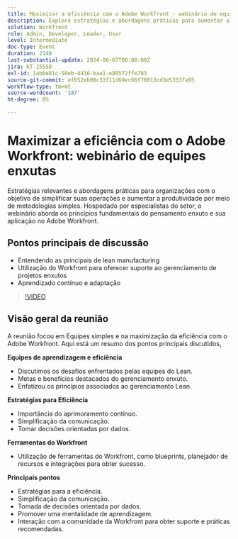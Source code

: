 ```yaml
---
title: Maximizar a eficiência com o Adobe Workfront - webinário de equipes enxutas
description: Explore estratégias e abordagens práticas para aumentar a produtividade e simplificar as operações usando metodologias simples com o Adobe Workfront, apresentadas por especialistas do setor.
solution: Workfront
role: Admin, Developer, Leader, User
level: Intermediate
doc-type: Event
duration: 2148
last-substantial-update: 2024-06-07T00:00:00Z
jira: KT-15558
exl-id: 1ab0e81c-50eb-4416-baa1-e80572ffe783
source-git-commit: ef652eb09c33f11d69ec66f70013cd3e53537a95
workflow-type: tm+mt
source-wordcount: '187'
ht-degree: 0%

---
```


# Maximizar a eficiência com o Adobe Workfront: webinário de equipes enxutas

Estratégias relevantes e abordagens práticas para organizações com o objetivo de simplificar suas operações e aumentar a produtividade por meio de metodologias simples. Hospedado por especialistas do setor, o webinário aborda os princípios fundamentais do pensamento enxuto e sua aplicação no Adobe Workfront.

## Pontos principais de discussão

* Entendendo as principais de lean manufacturing
* Utilização do Workfront para oferecer suporte ao gerenciamento de projetos enxutos
* Aprendizado contínuo e adaptação

>[!VIDEO](https://video.tv.adobe.com/v/3429287/?learn=on)

## Visão geral da reunião

A reunião focou em Equipes simples e na maximização da eficiência com o Adobe Workfront. Aqui está um resumo dos pontos principais discutidos,

**Equipes de aprendizagem e eficiência**

* Discutimos os desafios enfrentados pelas equipes do Lean.
* Metas e benefícios destacados do gerenciamento enxuto.
* Enfatizou os princípios associados ao gerenciamento Lean.

**Estratégias para Eficiência**

* Importância do aprimoramento contínuo.
* Simplificação da comunicação.
* Tomar decisões orientadas por dados.

**Ferramentas do Workfront**

* Utilização de ferramentas do Workfront, como blueprints, planejador de recursos e integrações para obter sucesso.

**Principais pontos**

* Estratégias para a eficiência.
* Simplificação da comunicação.
* Tomada de decisões orientada por dados.
* Promover uma mentalidade de aprendizagem.
* Interação com a comunidade da Workfront para obter suporte e práticas recomendadas.